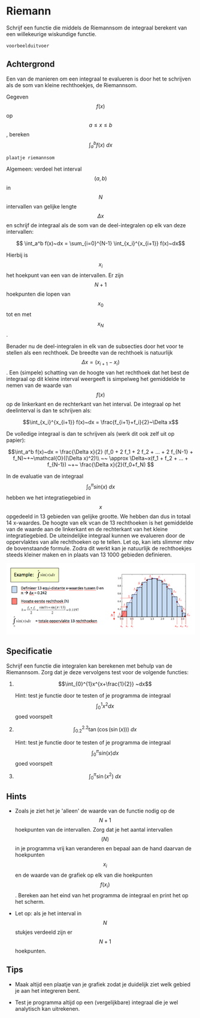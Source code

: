 # Riemann

Schrijf een functie die middels de Riemannsom de integraal berekent van een willekeurige wiskundige functie.

	voorbeelduitvoer

## Achtergrond

Een van de manieren om een integraal te evalueren is door het te schrijven als de som van kleine rechthoekjes, de Riemannsom.

Gegeven $$f(x)$$ op $$a \leq x \leq b$$, bereken $$\int_a^b f(x)~dx$$

	plaatje riemannsom

Algemeen: verdeel het interval $$(a,b)$$ in $$N$$ intervallen van gelijke lengte $$\Delta x$$ en schrijf de integraal als de som van de deel-integralen op elk van deze intervallen:

$$ \int_a^b f(x)~dx = \sum_{i=0}^{N-1} \int_{x_i}^{x_{i+1}} f(x)~dx$$

Hierbij is $$x_i$$ het hoekpunt van een van de intervallen. Er zijn $$N+1$$ hoekpunten die lopen van $$x_0$$ tot en met $$x_{N}$$.

Benader nu de deel-integralen in elk van de subsecties door het voor te stellen als een rechthoek. De breedte van de rechthoek is natuurlijk 
$$\Delta x = (x_{i+1} - x_{i})$$. Een (simpele) schatting van de hoogte van het rechthoek dat het best de integraal op dit kleine interval weergeeft is simpelweg het gemiddelde te nemen van de waarde van $$f(x)$$ op de linkerkant en de rechterkant van het interval. De integraal op het deelinterval is dan te schrijven als:

$$\int_{x_i}^{x_{i+1}} f(x)~dx = \frac{f_{i+1}+f_i}{2}~\Delta x$$

De volledige integraal is dan te schrijven als (werk dit ook zelf uit op papier):

$$\int_a^b f(x)~dx = \frac{\Delta x}{2} (f_0 + 2 f_1 + 2 f_2 + ... +  2 f_{N-1} + f_N)~+~\mathcal{O}((\Delta x)^2)\\
                       ~~ \approx \Delta~x(f_1 + f_2 + ... +  f_{N-1}) ~+~ \frac{\Delta x}{2}(f_0+f_N) $$

In de evaluatie van de integraal $$\int_{0}^{\pi}sin(x)~dx$$ hebben we het integratiegebied in $$x$$ opgedeeld in 13 gebieden van gelijke grootte. We hebben dan dus in totaal 14 x-waardes. De hoogte van elk vcan de 13 rechthoeken is het gemiddelde van de waarde aan de linkerkant en de rechterkant van het kleine integratiegebied. De uiteindelijke integraal kunnen we evalueren door de oppervlaktes van alle rechthoeken op te tellen. Let op, kan iets slimmer mbv de bovenstaande formule. Zodra dit werkt kan je natuurlijk de rechthoekjes steeds kleiner maken en in plaats van 13 1000 gebieden definieren.

![](RiemannExample.png)


## Specificatie

Schrijf een functie die integralen kan berekenen met behulp van de Riemannsom. Zorg dat je deze vervolgens test voor de volgende functies:

1. $$\int_{0}^{1}x^{x+\frac{1}{2}} ~dx$$

	Hint: test je functie door te testen of je programma de integraal $$\int_{0}^{1}x^2 dx$$ goed voorspelt

2. $$\int_{0.2}^{2.2} \tan(\cos(\sin(x))) ~dx$$

	Hint: test je functie door te testen of je programma de integraal $$\int_{0}^{\pi}sin(x) dx$$ goed voorspelt

3. $$\int_{0}^{\pi} \sin(x^2) ~dx$$


## Hints

- Zoals je ziet het je 'alleen' de waarde van de functie nodig op de $$N+1$$ hoekpunten van de intervallen. Zorg dat je het aantal intervallen $$(N)$$ in je programma vrij kan veranderen en bepaal aan de hand daarvan de hoekpunten $$x_i$$ en de waarde van de grafiek op elk van die hoekpunten $$f(x_i)$$. Bereken aan het eind van het programma de integraal en print het op het scherm.

- Let op: als je het interval in $$N$$ stukjes verdeeld zijn er $$N+1$$ hoekpunten.

## Tips

- Maak altijd een plaatje van je grafiek zodat je duidelijk ziet welk gebied je aan het integreren bent.

- Test je programma altijd op een (vergelijkbare) integraal die je wel analytisch kan uitrekenen.
